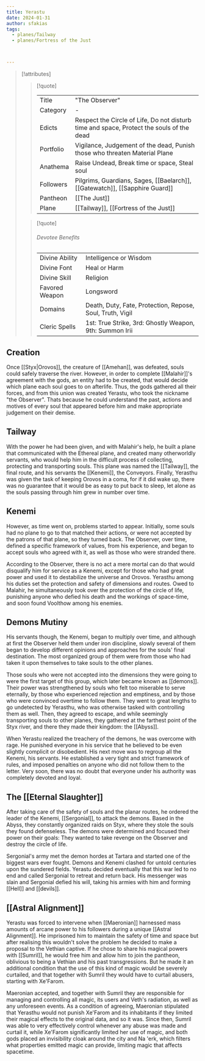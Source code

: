 ```yaml
---
title: Yerastu
date: 2024-01-31
author: sfakias
tags:
  - planes/Tailway
  - planes/Fortress of the Just



---
```

> [!attributes]
> 
> > [!quote]
> >
> > | | |
> > | --- | --- |
> > | Title | "The Observer" |
> > | Category | - |
> > | Edicts | Respect the Circle of Life, Do not disturb time and space, Protect the souls of the dead |
> > | Portfolio | Vigilance, Judgement of the dead, Punish those who threaten Material Plane |
> > | Anathema | Raise Undead, Break time or space, Steal soul |
> > | Followers | Pilgrims, Guardians, Sages, [[Baelarch]], [[Gatewatch]], [[Sapphire Guard]] |
> > | Pantheon | [[The Just]] |
> > | Plane | [[Tailway]], [[Fortress of the Just]] |
>
> > [!quote]
> > 
> > ###### Devotee Benefits
> > | | |
> > | --- | --- |
> > | Divine Ability | Intelligence or Wisdom |
> > | Divine Font | Heal or Harm |
> > | Divine Skill | Religion |
> > | Favored Weapon | Longsword |
> > | Domains | Death, Duty, Fate, Protection, Repose, Soul, Truth, Vigil |
> > | Cleric Spells | 1st: True Strike, 3rd: Ghostly Weapon, 9th: Summon Irii |

## Creation

Once [[Styx|Orovos]], the creature of [[Amehan]], was defeated, souls could safely traverse the river. However, in order to complete [[Malahir]]'s agreement with the gods, an entity had to be created, that would decide which plane each soul goes to on afterlife. Thus, the gods gathered all their forces, and from this union was created Yerastu, who took the nickname "the Observer". Thats because he could understand the past, actions and motives of every soul that appeared before him and make appropriate judgement on their demise.

## Tailway

With the power he had been given, and with Malahir's help, he built a plane that communicated with the Ethereal plane, and created many otherworldly servants, who would help him in the difficult process of collecting, protecting and transporting souls. This plane was named the [[Tailway]], the final route, and his servants the [[Kenemi]], the Conveyors. Finally, Yerasthu was given the task of keeping Orovos in a coma, for if it did wake up, there was no guarantee that it would be as easy to put back to sleep, let alone as the souls passing through him grew in number over time.

## Kenemi

However, as time went on, problems started to appear. Initially, some souls had no plane to go to that matched their actions, or were not accepted by the patrons of that plane, so they turned back. The Observer, over time, defined a specific framework of values, from his experience, and began to accept souls who agreed with it, as well as those who were stranded there.

According to the Observer, there is no act a mere mortal can do that would disqualify him for service as a Kenemi, except for those who had great power and used it to destabilize the universe and Orovos. Yerasthu among his duties set the protection and safety of dimensions and routes. Owed to Malahir, he simultaneously took over the protection of the circle of life, punishing anyone who defied his death and the workings of space-time, and soon found Voolthow among his enemies.

## Demons Mutiny

His servants though, the Kenemi, began to multiply over time, and although at first the Observer held them under iron discipline, slowly several of them began to develop different opinions and approaches for the souls' final destination. The most organized group of them were from those who had taken it upon themselves to take souls to the other planes.

Those souls who were not accepted into the dimensions they were going to were the first target of this group, which later became known as [[demons]]. Their power was strengthened by souls who felt too miserable to serve eternally, by those who experienced rejection and emptiness, and by those who were convinced overtime to follow them. They went to great lengths to go undetected by Yerasthu, who was otherwise tasked with controlling them as well. Then, they agreed to escape, and while seemingly transporting souls to other planes, they gathered at the farthest point of the Styx river, and there they made their kingdom: the [[Abyss]].

When Yerastu realized the treachery of the demons, he was overcome with rage. He punished everyone in his service that he believed to be even slightly complicit or disobedient. His next move was to regroup all the Kenemi, his servants. He established a very tight and strict framework of rules, and imposed penalties on anyone who did not follow them to the letter. Very soon, there was no doubt that everyone under his authority was completely devoted and loyal.

## The [[Eternal Slaughter]]

After taking care of the safety of souls and the planar routes, he ordered the leader of the Kenemi, [[Sergonial]], to attack the demons. Based in the Abyss, they constantly organized raids on Styx, where they stole the souls they found defenseless. The demons were determined and focused their power on their goals: They wanted to take revenge on the Observer and destroy the circle of life.

Sergonial's army met the demon hordes at Tartara and started one of the biggest wars ever fought. Demons and Kenemi clashed for untold centuries upon the sundered fields. Yerastu decided eventually that this war led to no end and called Sergonial to retreat and return back. His messenger was slain and Sergonial defied his will, taking his armies with him and forming [[Hell]] and [[devils]].

## [[Astral Alignment]]

Yerastu was forced to intervene when [[Maeronian]] harnessed mass amounts of arcane power to his followers during a unique [[Astral Alignment]]. He imprisoned him to maintain the safety of time and space but after realising this wouldn't solve the problem he decided to make a proposal to the Vethian captive. If he chose to share his magical powers with [[Sumril]], he would free him and allow him to join the pantheon, oblivious to being a Vethian and his past transgressions. But he made it an additional condition that the use of this kind of magic would be severely curtailed, and that together with Sumril they would have to curtail abusers, starting with Xe'Farom.

Maeronian accepted, and together with Sumril they are responsible for managing and controlling all magic, its users and Veth's radiation, as well as any unforeseen events. As a condition of agreeing, Maeronian stipulated that Yerasthu would not punish Xe'Farom and its inhabitants if they limited their magical effects to the original data, and so it was. Since then, Sumril was able to very effectively control whenever any abuse was made and curtail it, while Xe'Farom significantly limited her use of magic, and both gods placed an invisibility cloak around the city and Na 'erk, which filters what properties emitted magic can provide, limiting magic that affects spacetime.